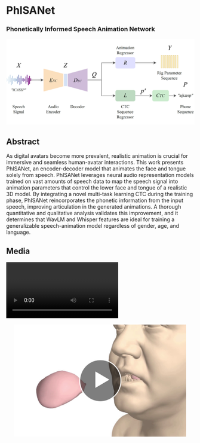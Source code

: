 # PhISANet
### Phonetically Informed Speech Animation Network

![Model Diagram](images/model_diagram.png)

## Abstract

As digital avatars become more prevalent, realistic animation is crucial for immersive and seamless human-avatar interactions. This work presents PhISANet, an encoder-decoder model that animates the face and tongue solely from speech. PhISANet leverages neural audio representation models trained on vast amounts of speech data to map the speech signal into animation parameters that control the lower face and tongue of a realistic 3D model. By integrating a novel multi-task learning CTC during the training phase, PhISANet reincorporates the phonetic information from the input speech, improving articulation in the generated animations. A thorough quantitative and qualitative analysis validates this improvement, and it determines that WavLM and Whisper features are ideal for training a generalizable speech-animation model regardless of gender, age, and language.

## Media
![Video](https://speechanim.s3.amazonaws.com/phisanet/PhISANet_demo_reel.mp4.mp4)
<p align="center">
  <img width="460" height="300" src="images/phisanet_splash.png">
</p>

